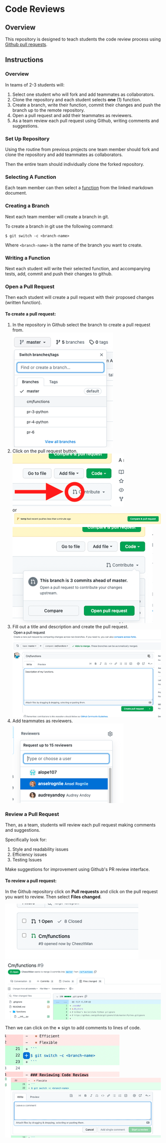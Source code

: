 # Code Reviews

## Overview

This repository is designed to teach students the code review process using [Github pull requests](https://docs.github.com/en/pull-requests/collaborating-with-pull-requests/proposing-changes-to-your-work-with-pull-requests/about-pull-requests).  

## Instructions

### Overview

In teams of 2-3 students will:

1. Select one student who will fork and add teammates as collaborators.
1. Clone the repository and each student selects **one** (1) function.
1. Create a branch, write their function, commit their changes and push the branch up to the remote repository.
1. Open a pull request and add their teammates as reviewers.
1. As a team review each pull request using Github, writing comments and suggestions.

### Set Up Repository

Using the routine from previous projects one team member should fork and clone the repository and add teammates as collaborators.

Then the entire team should individually clone the forked repository.  

### Selecting A Function

Each team member can then select a [function](./functions.md) from the linked markdown document.

### Creating a Branch

Next each team member will create a branch in git.

To create a branch in git use the following command:

```
$ git switch -c <branch-name>
```

Where `<branch-name>` is the name of the branch you want to create.

### Writing a Function

Next each student will write their selected function, and accompanying tests, add, commit and push their changes to github.

### Open a Pull Request

Then each student will create a pull request with their proposed changes (written function).

#### To create a pull request:

1.  In the repository in Github select the branch to create a pull request from.<br />
    ![Select a branch](images/select-branch.png)
1.  Click on the pull request button.<br />
    ![Create a PR button](images/create-pr-1.png)<br /> or ![Alternative open PR button](images/alt-open-pr.png) <br />
    ![Create a PR button 2](images/create-pr-2.png)
1.  Fill out a title and description and create the pull request.<br />
    ![Create a PR](images/create-pr-3.png)
1.  Add teammates as reviewers.<br />
    ![Add Reviewers](images/add-reviewer.png)

### Review a Pull Request

Then, as a team, students will review each pull request making comments and suggestions.  

Specifically look for:

1.  Style and readability issues
1.  Efficiency issues
1.  Testing Issues

Make suggestions for improvement using Github's PR review interface.

#### To review a pull request:

In the Github repository click on **Pull requests** and click on the pull request you want to review.  Then select  **Files changed**.

![Select PR To Review](images/select-pr-to-review.png)
![Review PR](images/review-pr.png)

Then we can click on the **+** sign to add comments to lines of code.

![Plus button](images/pr-plus-button.png)
![Add a comment](images/make-pr-comment.png)
